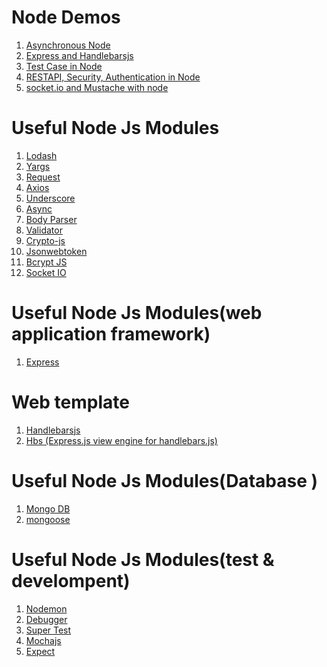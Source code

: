 # Node Demos 
  1. <a href="https://github.com/nikhilbang44/node_demo/tree/Asynchronous">Asynchronous Node</a>
  2. <a href="https://github.com/nikhilbang44/node_demo/tree/express">Express and Handlebarsjs</a>
  3. <a href="https://github.com/nikhilbang44/node_demo/tree/testcase">Test Case in Node</a>
  4. <a href="https://github.com/nikhilbang44/node_demo/tree/RESTAPI_Security_Authentication">RESTAPI, Security, Authentication in Node</a>
  5. <a href="https://github.com/nikhilbang44/node_demo/tree/apps_with_socket.io">socket.io and Mustache with node</a>
# Useful Node Js Modules
  1.    <a href="https://lodash.com/"> Lodash </a>
  3.    <a href="http://yargs.js.org/"> Yargs </a>
  5.    <a href="https://github.com/request/request"> Request </a>
  7.    <a href="https://github.com/axios/axios"> Axios</a>
  8.    <a href="http://underscorejs.org/"> Underscore </a>
  9.    <a href="https://caolan.github.io/async/"> Async </a>
  10.   <a href="https://www.npmjs.com/package/body-parser"> Body Parser</a>
  11.   <a href="https://www.npmjs.com/package/validator"> Validator</a>
  12.   <a href="https://www.npmjs.com/package/crypto-js"> Crypto-js</a>
  13.   <a href="https://www.npmjs.com/package/jsonwebtoken"> Jsonwebtoken</a>
  14.   <a href="https://www.npmjs.com/package/bcryptjs"> Bcrypt JS</a> 
  15.   <a href="https://socket.io/"> Socket IO</a>
# Useful Node Js Modules(web application framework)
  1.   <a href="https://expressjs.com/"> Express </a>
# Web template
  1.   <a href="http://handlebarsjs.com/"> Handlebarsjs</a>
  2.   <a href="https://www.npmjs.com/package/hbs"> Hbs (Express.js view engine for handlebars.js) </a>
# Useful Node Js Modules(Database )
  1.   <a href="http://mongodb.github.io/node-mongodb-native/"> Mongo DB</a>
  2.   <a href="http://mongoosejs.com/"> mongoose</a>
# Useful Node Js Modules(test & develompent)
  1.   <a href="https://nodemon.io/"> Nodemon </a>
  2.   <a href="https://nodejs.org/api/debugger.html"> Debugger </a>
  3.   <a href="https://www.npmjs.com/package/supertest"> Super Test  </a>
  4.   <a href="https://mochajs.org/"> Mochajs </a>
  5.   <a href="https://github.com/mjackson/expect"> Expect </a>
 
